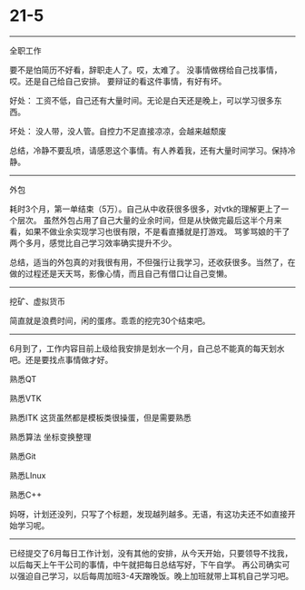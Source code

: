 # 21-5


---

全职工作

要不是怕简历不好看，辞职走人了。哎，太难了。
没事情做楞给自己找事情，哎。还是自己给自己安排。
要辩证的看这件事情，有好有坏。

好处：
工资不低，自己还有大量时间。无论是白天还是晚上，可以学习很多东西。

坏处：
没人带，没人管。自控力不足直接凉凉，会越来越颓废

总结，冷静不要乱喷，请感恩这个事情。有人养着我，还有大量时间学习。保持冷静。

---

外包

耗时3个月，第一单结束（5万）。自己从中收获很多很多，对vtk的理解更上了一个层次。
虽然外包占用了自己大量的业余时间，但是从快做完最后这半个月来看，如果不做业余实现学习也很有限，不是看直播就是打游戏。
骂爹骂娘的干了两个多月，感觉比自己学习效率确实提升不少。

总结，适当的外包真的对我很有用，不但强行让我学习，还收获很多。当然了，在做的过程还是天天骂，影像心情，而且自己有借口让自己变懒。


---

挖矿、虚拟货币

简直就是浪费时间，闲的蛋疼。乖乖的挖完30个结束吧。


---


6月到了，工作内容目前上级给我安排是划水一个月，自己总不能真的每天划水吧。还是要找点事情做才好。


熟悉QT


熟悉VTK



熟悉ITK
这货虽然都是模板类很操蛋，但是需要熟悉



熟悉算法
坐标变换整理


熟悉Git



熟悉LInux



熟悉C++


妈呀，计划还没列，只写了个标题，发现越列越多。无语，有这功夫还不如直接开始学习呢。

---

已经提交了6月每日工作计划，没有其他的安排，从今天开始，只要领导不找我，以后每天上午干公司的事情，中午就把每日总结写好，下午自学。
再公司确实可以强迫自己学习，以后每周加班3-4天蹭晚饭。晚上加班就带上耳机自己学习吧。









